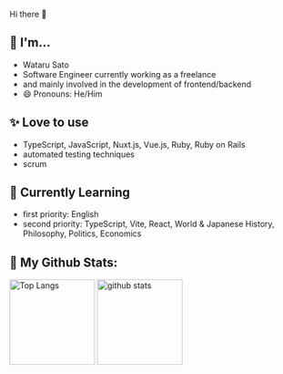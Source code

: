 Hi there 👋

## 🙋 I'm...

- Wataru Sato
- Software Engineer currently working as a freelance
- and mainly involved in the development of frontend/backend
- 😄 Pronouns: He/Him

## ✨ Love to use

- TypeScript, JavaScript, Nuxt.js, Vue.js, Ruby, Ruby on Rails
- automated testing techniques
- scrum

## 🌱 Currently Learning

- first priority: English
- second priority: TypeScript, Vite, React, World & Japanese History, Philosophy, Politics, Economics

## 🔭 My Github Stats:

<p align="left"> 
  <img alt="Top Langs" height="150px" src="https://github-readme-stats.vercel.app/api/top-langs/?username=foo7print&layout=compact&show_icons=true&theme=onedark" />
  <img alt="github stats" height="150px" src="https://github-readme-stats.vercel.app/api?username=foo7print&theme=onedark&show_icons=ture" />
</p>

<!--
**foo7print/foo7print** is a ✨ _special_ ✨ repository because its `README.md` (this file) appears on your GitHub profile.

Here are some ideas to get you started:

- 🔭 I’m currently working on ...
- 🌱 I’m currently learning ...
- 👯 I’m looking to collaborate on ...
- 🤔 I’m looking for help with ...
- 💬 Ask me about ...
- 📫 How to reach me: ...
- 😄 Pronouns: ...
- ⚡ Fun fact: ...
-->
